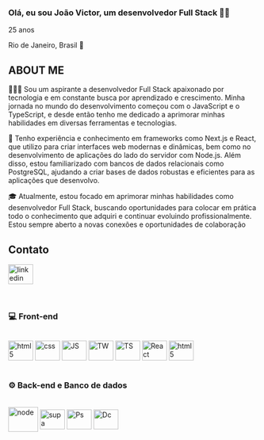           
### Olá, eu sou João Victor, um desenvolvedor Full Stack 🤙🏼

25 anos

Rio de Janeiro, Brasil 📍


## ABOUT ME




👨🏻‍💻 Sou um aspirante a desenvolvedor Full Stack apaixonado por tecnologia e em constante busca por aprendizado e crescimento. Minha jornada no mundo do desenvolvimento começou com o JavaScript e o TypeScript, e desde então tenho me dedicado a aprimorar minhas habilidades em diversas ferramentas e tecnologias. 

🚀 Tenho experiência e conhecimento em frameworks como Next.js e React, que utilizo para criar interfaces web modernas e dinâmicas, bem como no desenvolvimento de aplicações do lado do servidor com Node.js. Além disso, estou familiarizado com bancos de dados relacionais como PostgreSQL, ajudando a criar bases de dados robustas e eficientes para as aplicações que desenvolvo.

🎓 Atualmente, estou focado em aprimorar minhas habilidades como desenvolvedor Full Stack, buscando oportunidades para colocar em prática todo o conhecimento que adquiri e continuar evoluindo profissionalmente. Estou sempre aberto a novas conexões e oportunidades de colaboração



## Contato

<a href="https://www.linkedin.com/in/jo%C3%A3o-victor-santiago/"> <img align="center" alt="linkedin" src="https://cdn.jsdelivr.net/gh/devicons/devicon@latest/icons/linkedin/linkedin-original.svg" height="40" width="50" ></a>  
         



<br/>

### 💻 Front-end


<div style="display: inline_block"><br/>
<img align="center" alt="html5" src="https://cdn.jsdelivr.net/gh/devicons/devicon@latest/icons/html5/html5-original.svg" height="40" width="50"/>
<img align="center" alt="css" src="https://cdn.jsdelivr.net/gh/devicons/devicon@latest/icons/css3/css3-original.svg" height="40" width="50"/>
<img align="center" alt="JS" src="https://cdn.jsdelivr.net/gh/devicons/devicon@latest/icons/javascript/javascript-original.svg"  height="40" width="50"/>
          
<img align="center" alt="TW" src="https://cdn.jsdelivr.net/gh/devicons/devicon@latest/icons/tailwindcss/tailwindcss-original.svg"  height="40" width="50"/>
<img align="center" alt="TS" src="https://cdn.jsdelivr.net/gh/devicons/devicon@latest/icons/typescript/typescript-original.svg" height="40" width="50"/>
<img align="center" alt="React" src="https://cdn.jsdelivr.net/gh/devicons/devicon@latest/icons/react/react-original.svg" height="40" width="50"/>
<img align="center" alt="html5" src="https://cdn.jsdelivr.net/gh/devicons/devicon@latest/icons/nextjs/nextjs-original.svg" height="40" width="50"/>
</div>
<br/>


### ⚙️ Back-end e Banco de dados


<div style="display: inline_block"><br/>
<img align="center" alt="node" src="https://cdn.jsdelivr.net/gh/devicons/devicon@latest/icons/nodejs/nodejs-original-wordmark.svg" height="50" width="60"/>
<img align="center" alt="supa" src="https://cdn.jsdelivr.net/gh/devicons/devicon@latest/icons/supabase/supabase-original.svg" height="40" width="50"/>
<img align="center" alt="Ps" src="https://cdn.jsdelivr.net/gh/devicons/devicon@latest/icons/postgresql/postgresql-original.svg" height="40" width="50"/>
<img align="center" alt="Dc" src="https://cdn.jsdelivr.net/gh/devicons/devicon@latest/icons/docker/docker-original.svg" height="40" width="50"/>

